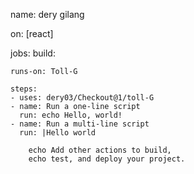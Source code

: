 name: dery gilang

on: [react]

jobs:
  build:

    runs-on: Toll-G

    steps:
    - uses: dery03/Checkout@1/toll-G
    - name: Run a one-line script
      run: echo Hello, world!
    - name: Run a multi-line script
      run: |Hello world

        echo Add other actions to build,
        echo test, and deploy your project.
